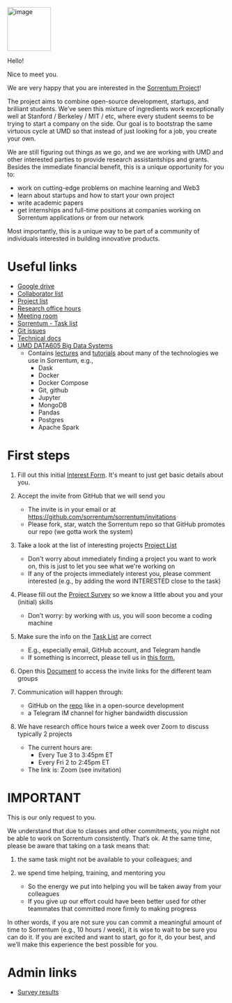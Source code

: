 <img width="100" alt="image" src="https://user-images.githubusercontent.com/33238329/216777823-851b28ed-7d7a-4b52-9d71-ab38d146edc3.png">

Hello!

Nice to meet you.

We are very happy that you are interested in the
[Sorrentum Project](https://www.sorrentum.org/)!

The project aims to combine open-source development, startups, and brilliant
students. We’ve seen this mixture of ingredients work exceptionally well at
Stanford / Berkeley / MIT / etc, where every student seems to be trying to start
a company on the side. Our goal is to bootstrap the same virtuous cycle at UMD
so that instead of just looking for a job, you create your own.

We are still figuring out things as we go, and we are working with UMD and other
interested parties to provide research assistantships and grants. Besides the
immediate financial benefit, this is a unique opportunity for you to:

- work on cutting-edge problems on machine learning and Web3
- learn about startups and how to start your own project
- write academic papers
- get internships and full-time positions at companies working on Sorrentum
  applications or from our network

Most importantly, this is a unique way to be part of a community of individuals
interested in building innovative products.

# Useful links

- [Google drive](https://drive.google.com/drive/u/0/folders/1LXwKpmaFWJI-887IoA50sVC8-dw_1L8I)
- [Collaborator list](https://docs.google.com/spreadsheets/d/1eRZJaj5-1g6W7w_Ay4UhJEdtAvrTTM1V94cKj6_Vwoc)
- [Project list](https://docs.google.com/document/d/1ELLDf7dg3nli6nLYMpQ9IxuTW5dYdN15nluNCZbZmD4)
- [Research office hours](https://docs.google.com/document/d/1bR5Xe_pSOqa2wReySsHrHPVz9zatx-QWDzvfsADDW3I)
- [Meeting room](https://umd.zoom.us/s/7447082187)
- [Sorrentum - Task list](https://docs.google.com/spreadsheets/d/1eRZJaj5-1g6W7w_Ay4UhJEdtAvrTTM1V94cKj6_Vwoc/edit)
- [Git issues](https://github.com/sorrentum/sorrentum/issues?q=is%3Aissue+is%3Aopen+sort%3Aupdated-desc)
- [Technical docs](https://docs.google.com/document/d/14Ul5uWd7NU1zZ9ZLHp1TerLMN7MOfS5MS5bSX-2rBQ8/edit)
- [UMD DATA605 Big Data Systems](https://github.com/gpsaggese/umd_data605)
  - Contains
    [lectures](https://github.com/gpsaggese/umd_data605/tree/main/lectures) and
    [tutorials](https://github.com/gpsaggese/umd_data605/tree/main/tutorials)
    about many of the technologies we use in Sorrentum, e.g.,
    - Dask
    - Docker
    - Docker Compose
    - Git, github
    - Jupyter
    - MongoDB
    - Pandas
    - Postgres
    - Apache Spark

# First steps

1. Fill out this initial
   [Interest Form](https://docs.google.com/forms/d/e/1FAIpQLSf6IogJch1YUMSc_GfRcMIltGEEZ1xTotbRVkwZzWT7eBz_jA/viewform?usp=sf_link).
   It's meant to just get basic details about you.

2. Accept the invite from GitHub that we will send you

   - The invite is in your email or at
     https://github.com/sorrentum/sorrentum/invitations
   - Please fork, star, watch the Sorrentum repo so that GitHub promotes our
     repo (we gotta work the system)

3. Take a look at the list of interesting projects
   [Project List](https://docs.google.com/document/d/1ELLDf7dg3nli6nLYMpQ9IxuTW5dYdN15nluNCZbZmD4/edit)

   - Don't worry about immediately finding a project you want to work on, this
     is just to let you see what we're working on
   - If any of the projects immediately interest you, please comment interested
     (e.g., by adding the word INTERESTED close to the task)

4. Please fill out the
   [Project Survey](https://docs.google.com/forms/d/e/1FAIpQLScRDe4gdPi6hYElea6g5Eg_xGfVorn667lEaDIhA4kuWCCC_g/viewform?usp=sf_link)
   so we know a little about you and your (initial) skills

   - Don’t worry: by working with us, you will soon become a coding machine

5. Make sure the info on the
   [Task List](https://docs.google.com/spreadsheets/d/1eRZJaj5-1g6W7w_Ay4UhJEdtAvrTTM1V94cKj6_Vwoc/edit#gid=1253964093)
   are correct

   - E.g., especially email, GitHub account, and Telegram handle
   - If something is incorrect, please tell us in
     [this form.](https://docs.google.com/forms/d/e/1FAIpQLSfpChQbfcbIBr8izCj5Bl3VdSCQLOGqAJMPXwfsiBBABicyVw/viewform?usp=sf_link)

6. Open this
   [Document](https://docs.google.com/document/d/1btjCFRJHWIZcmMv3lk2Rn4-jSUQBb0hS-97PFvy4fgo/edit?usp=sharing)
   to access the invite links for the different team groups

7. Communication will happen through:

   - GitHub on the [repo](https://github.com/sorrentum/sorrentum) like in a
     open-source development
   - a Telegram IM channel for higher bandwidth discussion

8. We have research office hours twice a week over Zoom to discuss typically 2
   projects
   - The current hours are:
     - Every Tue 3 to 3:45pm ET
     - Every Fri 2 to 2:45pm ET
   - The link is: Zoom (see invitation)

# IMPORTANT

This is our only request to you.

We understand that due to classes and other commitments, you might not be able
to work on Sorrentum consistently. That’s ok. At the same time, please be aware
that taking on a task means that:

1. the same task might not be available to your colleagues; and

2. we spend time helping, training, and mentoring you
   - So the energy we put into helping you will be taken away from your
     colleagues
   - If you give up our effort could have been better used for other teammates
     that committed more firmly to making progress

In other words, if you are not sure you can commit a meaningful amount of time
to Sorrentum (e.g., 10 hours / week), it is wise to wait to be sure you can do
it. If you are excited and want to start, go for it, do your best, and we’ll
make this experience the best possible for you.

# Admin links

- [Survey results](https://drive.google.com/drive/u/0/folders/1-aaFlPtlbJ-pUL-c5GQbjFgZRp9ZNRUk)
